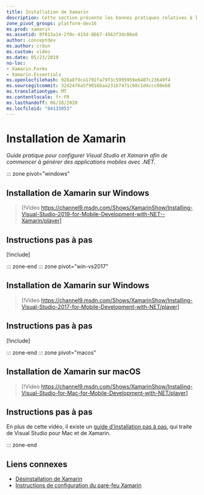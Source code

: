 ```yaml
---
title: Installation de Xamarin
description: Cette section présente les bonnes pratiques relatives à l’installation et à la configuration de Xamarin dans Visual Studio.
zone_pivot_groups: platform-dev16
ms.prod: xamarin
ms.assetid: 0f813a14-2f0c-415d-8667-4563f3dc06e8
author: conceptdev
ms.author: crdun
ms.custom: video
ms.date: 05/23/2019
no-loc:
- Xamarin.Forms
- Xamarin.Essentials
ms.openlocfilehash: 928a8f9ca1792fa79f3c5995959e6407c23649f4
ms.sourcegitcommit: 32d2476a5f9016baa231b7471c88c1d4ccc08eb8
ms.translationtype: MT
ms.contentlocale: fr-FR
ms.lasthandoff: 06/18/2020
ms.locfileid: "84133053"
---
```

# <a name="installing-xamarin"></a>Installation de Xamarin

_Guide pratique pour configurer Visual Studio et Xamarin afin de commencer à générer des applications mobiles avec .NET._

::: zone pivot="windows"

## <a name="installing-xamarin-on-windows"></a>Installation de Xamarin sur Windows

> [!Video https://channel9.msdn.com/Shows/XamarinShow/Installing-Visual-Studio-2019-for-Mobile-Development-with-NET--Xamarin/player]

## <a name="step-by-step-instructions"></a>Instructions pas à pas

[!include[](~/cross-platform/includes/install-xamarin-windows-2019.md)]

::: zone-end
::: zone pivot="win-vs2017"

## <a name="installing-xamarin-on-windows"></a>Installation de Xamarin sur Windows

> [!Video https://channel9.msdn.com/Shows/XamarinShow/Installing-Visual-Studio-2017-for-Mobile-Development-with-NET/player]

## <a name="step-by-step-instructions"></a>Instructions pas à pas

[!include[](~/cross-platform/includes/install-xamarin-windows.md)]

::: zone-end
::: zone pivot="macos"

## <a name="installing-xamarin-on-macos"></a>Installation de Xamarin sur macOS

> [!Video https://channel9.msdn.com/Shows/XamarinShow/Installing-Visual-Studio-for-Mac-for-Mobile-Development-with-NET/player]

## <a name="step-by-step-instructions"></a>Instructions pas à pas

En plus de cette vidéo, il existe un [guide d’installation pas à pas](/visualstudio/mac/installation/), qui traite de Visual Studio pour Mac et de Xamarin.

::: zone-end

## <a name="related-links"></a>Liens connexes

- [Désinstallation de Xamarin](~/get-started/installation/uninstalling-xamarin.md)
- [Instructions de configuration du pare-feu Xamarin](firewall.md)
